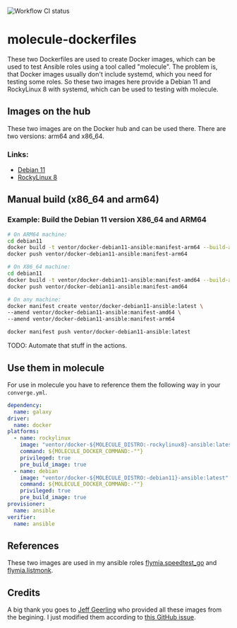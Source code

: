 ![Workflow CI status](https://github.com/flymia/molecule-dockerfiles/actions/workflows/ci.yml/badge.svg)

# molecule-dockerfiles

These two Dockerfiles are used to create Docker images, which can be used to test Ansible roles using a tool called "molecule". The problem is, that Docker images usually don't include systemd, which you need for testing some roles. So these two images here provide a Debian 11 and RockyLinux 8 with systemd, which can be used to testing with molecule.

## Images on the hub

These two images are on the Docker hub and can be used there. There are two versions: arm64 and x86_64.

### Links:
* [Debian 11](https://hub.docker.com/repository/docker/ventor/docker-debian11-ansible)
* [RockyLinux 8](https://hub.docker.com/repository/docker/ventor/docker-rockylinux8-ansible)

## Manual build (x86_64 and arm64)

### Example: Build the Debian 11 version X86_64 and ARM64

````bash
# On ARM64 machine:
cd debian11
docker build -t ventor/docker-debian11-ansible:manifest-arm64 --build-arg ARCH=arm64 .
docker push ventor/docker-debian11-ansible:manifest-arm64

# On X86_64 machine:
cd debian11
docker build -t ventor/docker-debian11-ansible:manifest-amd64 --build-arg ARCH=amd64 .
docker push ventor/docker-debian11-ansible:manifest-amd64

# On any machine:
docker manifest create ventor/docker-debian11-ansible:latest \
--amend ventor/docker-debian11-ansible:manifest-amd64 \
--amend ventor/docker-debian11-ansible:manifest-arm64

docker manifest push ventor/docker-debian11-ansible:latest
````

TODO: Automate that stuff in the actions.

## Use them in molecule

For use in molecule you have to reference them the following way in your ```converge.yml```.

````yaml
dependency:
  name: galaxy
driver:
  name: docker
platforms:
  - name: rockylinux
    image: "ventor/docker-${MOLECULE_DISTRO:-rockylinux8}-ansible:latest"
    command: ${MOLECULE_DOCKER_COMMAND:-""}
    privileged: true
    pre_build_image: true
  - name: debian
    image: "ventor/docker-${MOLECULE_DISTRO:-debian11}-ansible:latest"
    command: ${MOLECULE_DOCKER_COMMAND:-""}
    privileged: true
    pre_build_image: true
provisioner:
  name: ansible
verifier:
  name: ansible
````

## References

These two images are used in my ansible roles [flymia.speedtest_go](https://github.com/flymia/ansible-speedtest_go) and [flymia.listmonk](https://github.com/flymia/ansible-listmonk).

## Credits

A big thank you goes to [Jeff Geerling](https://www.github.com/geerlingguy) who provided all these images from the begining. I just modified them according to [this GitHub issue](https://github.com/geerlingguy/docker-ubuntu2004-ansible/issues/18).
